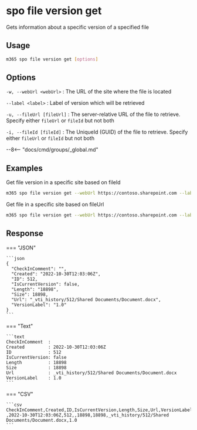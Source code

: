 # spo file version get

Gets information about a specific version of a specified file

## Usage

```sh
m365 spo file version get [options]
```

## Options

`-w, --webUrl <webUrl>`
: The URL of the site where the file is located

`--label <label>`
: Label of version which will be retrieved

`-u, --fileUrl [fileUrl]`
: The server-relative URL of the file to retrieve. Specify either `fileUrl` or `fileId` but not both

`-i, --fileId [fileId]`
: The UniqueId (GUID) of the file to retrieve. Specify either `fileUrl` or `fileId` but not both

--8<-- "docs/cmd/groups/_global.md"

## Examples

Get file version in a specific site based on fileId

```sh
m365 spo file version get --webUrl https://contoso.sharepoint.com --label "1.0" --fileId 'b2307a39-e878-458b-bc90-03bc578531d6'
```

Get file in a specific site based on fileUrl

```sh
m365 spo file version get --webUrl https://contoso.sharepoint.com --label "1.0" --fileUrl '/Shared Documents/Document.docx'
```

## Response

=== "JSON"

    ```json
    {
      "CheckInComment": "",
      "Created": "2022-10-30T12:03:06Z",
      "ID": 512,
      "IsCurrentVersion": false,
      "Length": "18898",
      "Size": 18898,
      "Url": "_vti_history/512/Shared Documents/Document.docx",
      "VersionLabel": "1.0"
    }
    ```

=== "Text"

    ```text
    CheckInComment  :
    Created         : 2022-10-30T12:03:06Z
    ID              : 512
    IsCurrentVersion: false
    Length          : 18898
    Size            : 18898
    Url             : _vti_history/512/Shared Documents/Document.docx
    VersionLabel    : 1.0
    ```

=== "CSV"

    ```csv
    CheckInComment,Created,ID,IsCurrentVersion,Length,Size,Url,VersionLabel
    ,2022-10-30T12:03:06Z,512,,18898,18898,_vti_history/512/Shared Documents/Document.docx,1.0
    ```

